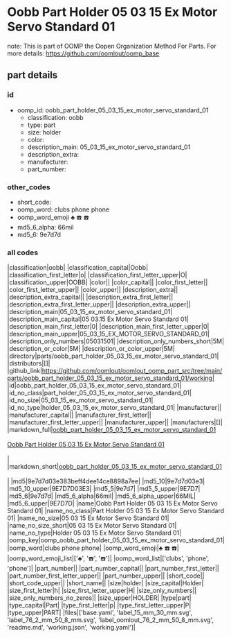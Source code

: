 # Oobb Part Holder 05 03 15 Ex Motor Servo Standard 01  

note: This is part of OOMP the Oopen Organization Method For Parts. For more details: https://github.com/oomlout/oomp_base

##  part details





### id
* oomp_id: oobb_part_holder_05_03_15_ex_motor_servo_standard_01
  * classification: oobb
  * type: part
  * size: holder
  * color: 
  * description_main: 05_03_15_ex_motor_servo_standard_01
  * description_extra: 
  * manufacturer: 
  * part_number: 

### other_codes
* short_code: 
* oomp_word: clubs phone phone
* oomp_word_emoji :clubs: :phone: :phone:
* md5_6_alpha: 66mil
* md5_6: 9e7d7d

### all codes 
|classification|oobb|
|classification_capital|Oobb|
|classification_first_letter|o|
|classification_first_letter_upper|O|
|classification_upper|OOBB|
|color||
|color_capital||
|color_first_letter||
|color_first_letter_upper||
|color_upper||
|description_extra||
|description_extra_capital||
|description_extra_first_letter||
|description_extra_first_letter_upper||
|description_extra_upper||
|description_main|05_03_15_ex_motor_servo_standard_01|
|description_main_capital|05 03.15 Ex Motor Servo Standard 01|
|description_main_first_letter|0|
|description_main_first_letter_upper|0|
|description_main_upper|05_03_15_EX_MOTOR_SERVO_STANDARD_01|
|description_only_numbers|05031501|
|description_only_numbers_short|5M|
|description_or_color|5M|
|description_or_color_upper|5M|
|directory|parts/oobb_part_holder_05_03_15_ex_motor_servo_standard_01|
|distributors|[]|
|github_link|https://github.com/oomlout/oomlout_oomp_part_src/tree/main/parts/oobb_part_holder_05_03_15_ex_motor_servo_standard_01/working|
|id|oobb_part_holder_05_03_15_ex_motor_servo_standard_01|
|id_no_class|part_holder_05_03_15_ex_motor_servo_standard_01|
|id_no_size|05_03_15_ex_motor_servo_standard_01|
|id_no_type|holder_05_03_15_ex_motor_servo_standard_01|
|manufacturer||
|manufacturer_capital||
|manufacturer_first_letter||
|manufacturer_first_letter_upper||
|manufacturer_upper||
|manufacturers|[]|
|markdown_full|[oobb_part_holder_05_03_15_ex_motor_servo_standard_01](https://github.com/oomlout/oomlout_oomp_part_src/tree/main/parts/oobb_part_holder_05_03_15_ex_motor_servo_standard_01/working)<br>[](https://github.com/oomlout/oomlout_oomp_part_src/tree/main/parts/oobb_part_holder_05_03_15_ex_motor_servo_standard_01/working)<br>[Oobb Part Holder 05 03 15 Ex Motor Servo Standard 01](https://github.com/oomlout/oomlout_oomp_part_src/tree/main/parts/oobb_part_holder_05_03_15_ex_motor_servo_standard_01/working)<br><br>|
|markdown_short|[oobb_part_holder_05_03_15_ex_motor_servo_standard_01](https://github.com/oomlout/oomlout_oomp_part_src/tree/main/parts/oobb_part_holder_05_03_15_ex_motor_servo_standard_01/working)<br><br>|
|md5|9e7d7d03e383beff4dee14ce8898a7ee|
|md5_10|9e7d7d03e3|
|md5_10_upper|9E7D7D03E3|
|md5_5|9e7d7|
|md5_5_upper|9E7D7|
|md5_6|9e7d7d|
|md5_6_alpha|66mil|
|md5_6_alpha_upper|66MIL|
|md5_6_upper|9E7D7D|
|name|Oobb Part Holder 05 03 15 Ex Motor Servo Standard 01|
|name_no_class|Part Holder 05 03 15 Ex Motor Servo Standard 01|
|name_no_size|05 03 15 Ex Motor Servo Standard 01|
|name_no_size_short|05 03 15 Ex Motor Servo Standard 01|
|name_no_type|Holder 05 03 15 Ex Motor Servo Standard 01|
|oomp_key|oomp_oobb_part_holder_05_03_15_ex_motor_servo_standard_01|
|oomp_word|clubs phone phone|
|oomp_word_emoji|:clubs: :phone: :phone:|
|oomp_word_emoji_list|[':clubs:', ':phone:', ':phone:']|
|oomp_word_list|['clubs', 'phone', 'phone']|
|part_number||
|part_number_capital||
|part_number_first_letter||
|part_number_first_letter_upper||
|part_number_upper||
|short_code||
|short_code_upper||
|short_name||
|size|holder|
|size_capital|Holder|
|size_first_letter|h|
|size_first_letter_upper|H|
|size_only_numbers||
|size_only_numbers_no_zeros||
|size_upper|HOLDER|
|type|part|
|type_capital|Part|
|type_first_letter|p|
|type_first_letter_upper|P|
|type_upper|PART|
|files|['base.yaml', 'label_15_mm_30_mm.svg', 'label_76_2_mm_50_8_mm.svg', 'label_oomlout_76_2_mm_50_8_mm.svg', 'readme.md', 'working.json', 'working.yaml']|
